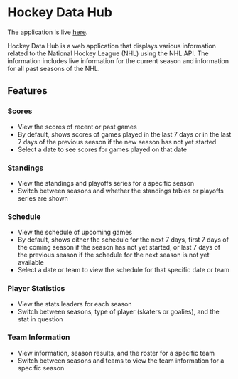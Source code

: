 # Hockey Data Hub

The application is live [here](https://hockeydatahub.niranjsasikumar.com/).

Hockey Data Hub is a web application that displays various information related to the National Hockey League (NHL) using the NHL API. The information includes live information for the current season and information for all past seasons of the NHL.

## Features

### Scores

- View the scores of recent or past games
- By default, shows scores of games played in the last 7 days or in the last 7 days of the previous season if the new season has not yet started
- Select a date to see scores for games played on that date

### Standings

- View the standings and playoffs series for a specific season
- Switch between seasons and whether the standings tables or playoffs series are shown

### Schedule

- View the schedule of upcoming games
- By default, shows either the schedule for the next 7 days, first 7 days of the coming season if the season has not yet started, or last 7 days of the previous season if the schedule for the next season is not yet available
- Select a date or team to view the schedule for that specific date or team

### Player Statistics

- View the stats leaders for each season
- Switch between seasons, type of player (skaters or goalies), and the stat in question

### Team Information

- View information, season results, and the roster for a specific team
- Switch between seasons and teams to view the team information for a specific season
